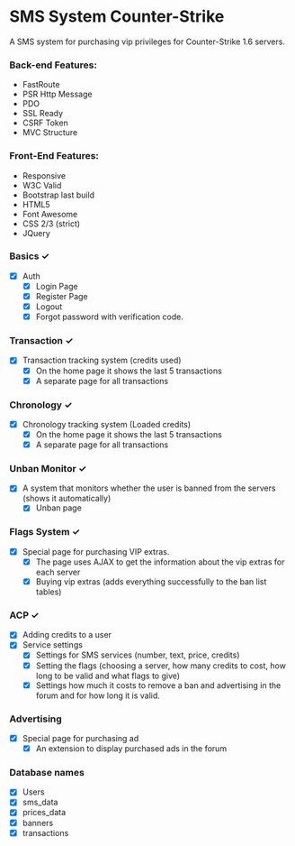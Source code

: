 # SMS System Counter-Strike
A SMS system for purchasing vip privileges for Counter-Strike 1.6 servers.

### Back-end Features:
- FastRoute
- PSR Http Message
- PDO
- SSL Ready
- CSRF Token
- MVC Structure

### Front-End Features:
- Responsive
- W3C Valid
- Bootstrap last build
- HTML5
- Font Awesome
- CSS 2/3 (strict)
- JQuery


### Basics ✓
- [x] Auth
    - [x] Login Page
    - [x] Register Page
    - [x] Logout
    - [x] Forgot password with verification code.
    
### Transaction ✓
- [x] Transaction tracking system (credits used)
    - [x] On the home page it shows the last 5 transactions
    - [x] A separate page for all transactions

### Chronology ✓
- [x] Chronology tracking system (Loaded credits)
    - [x] On the home page it shows the last 5 transactions
    - [x] A separate page for all transactions

### Unban Monitor ✓
- [x] A system that monitors whether the user is banned from the servers (shows it automatically)
    - [x] Unban page

### Flags System ✓
- [x] Special page for purchasing VIP extras.
    - [x] The page uses AJAX to get the information about the vip extras for each server
    - [x] Buying vip extras (adds everything successfully to the ban list tables)
  
### ACP ✓
- [x] Adding credits to a user
- [x] Service settings
    - [x] Settings for SMS services (number, text, price, credits)
    - [x] Setting the flags (choosing a server, how many credits to cost, how long to be valid and what flags to give)
    - [x] Settings how much it costs to remove a ban and advertising in the forum and for how long it is valid.

### Advertising
- [x] Special page for purchasing ad
    - [x] An extension to display purchased ads in the forum

### Database names
- [x] Users
- [x] sms_data
- [x] prices_data
- [x] banners
- [x] transactions
